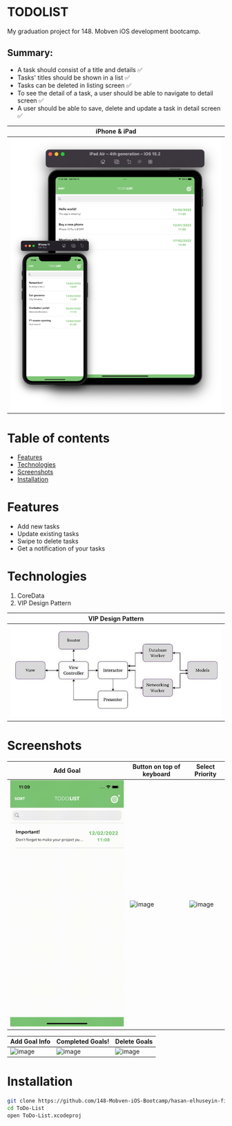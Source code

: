 # TODO**LIST**
My graduation project for 148. Mobven iOS development bootcamp.


## Summary:

* A task should consist of a title and details ✅
* Tasks' titles should be shown in a list ✅
* Tasks can be deleted in listing screen ✅
* To see the detail of a task, a user should be able to navigate to detail screen ✅
* A user should be able to save, delete and update a task in detail screen ✅

| iPhone & iPad |
| ------------- |
| ![image](https://github.com/148-Mobven-iOS-Bootcamp/hasan-elhuseyin-final-project/blob/readme/ReadmeFiles/devices.png) |


Table of contents
=================

<!--ts-->
   * [Features](#features)
   * [Technologies](#technologies)
   * [Screenshots](#screenshots)
   * [Installation](#installation)
<!--te-->

Features
========
+ Add new tasks
+ Update existing tasks
+ Swipe to delete tasks
+ Get a notification of your tasks

Technologies
============
1. CoreData
2. VIP Design Pattern

| VIP Design Pattern |
| ------------------ |
| ![image](https://github.com/148-Mobven-iOS-Bootcamp/hasan-elhuseyin-final-project/blob/readme/ReadmeFiles/vip.jpeg) |


Screenshots
===========

| Add Goal | Button on top of keyboard | Select Priority |
| -------- | ------------------------- | --------------- |
| ![image](https://github.com/148-Mobven-iOS-Bootcamp/hasan-elhuseyin-final-project/blob/readme/ReadmeFiles/addtask.gif)  | ![image](https://github.com/148-Mobven-iOS-Bootcamp/hasan-elhuseyin-final-project/blob/readme/ReadmeFiles/keyboard.gif) |  ![image](https://github.com/148-Mobven-iOS-Bootcamp/hasan-elhuseyin-final-project/blob/readme/ReadmeFiles/priority.gif) |

| Add Goal Info | Completed Goals! | Delete Goals |
| ------------- | ---------------- | ------------ |
| ![image](https://github.com/148-Mobven-iOS-Bootcamp/hasan-elhuseyin-final-project/blob/readme/ReadmeFiles/descriptionandpoints.gif) | ![image](https://github.com/148-Mobven-iOS-Bootcamp/hasan-elhuseyin-final-project/blob/readme/ReadmeFiles/complete.gif) | ![image](https://github.com/148-Mobven-iOS-Bootcamp/hasan-elhuseyin-final-project/blob/readme/ReadmeFiles/delete.gif) |

Installation
============

```bash 
git clone https://github.com/148-Mobven-iOS-Bootcamp/hasan-elhuseyin-final-project.git
cd ToDo-List
open ToDo-List.xcodeproj
```

